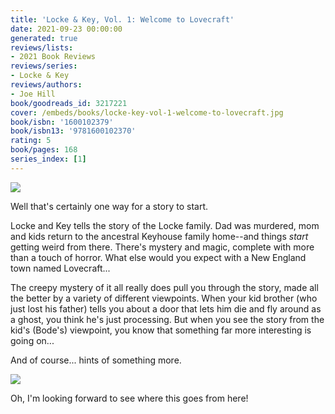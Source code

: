 ```yaml
---
title: 'Locke & Key, Vol. 1: Welcome to Lovecraft'
date: 2021-09-23 00:00:00
generated: true
reviews/lists:
- 2021 Book Reviews
reviews/series:
- Locke & Key
reviews/authors:
- Joe Hill
book/goodreads_id: 3217221
cover: /embeds/books/locke-key-vol-1-welcome-to-lovecraft.jpg
book/isbn: '1600102379'
book/isbn13: '9781600102370'
rating: 5
book/pages: 168
series_index: [1]
---
```

![](/embeds/books/attachments/locke-and-key-1.1.png)  

Well that's certainly one way for a story to start.  

<!--more-->

Locke and Key tells the story of the Locke family. Dad was murdered, mom and kids return to the ancestral Keyhouse family home--and things *start* getting weird from there. There's mystery and magic, complete with more than a touch of horror. What else would you expect with a New England town named Lovecraft...  

The creepy mystery of it all really does pull you through the story, made all the better by a variety of different viewpoints. When your kid brother (who just lost his father) tells you about a door that lets him die and fly around as a ghost, you think he's just processing. But when you see the story from the kid's (Bode's) viewpoint, you know that something far more interesting is going on...  

And of course... hints of something more.  

![](/embeds/books/attachments/locke-and-key-1.2.png)  

Oh, I'm looking forward to see where this goes from here!